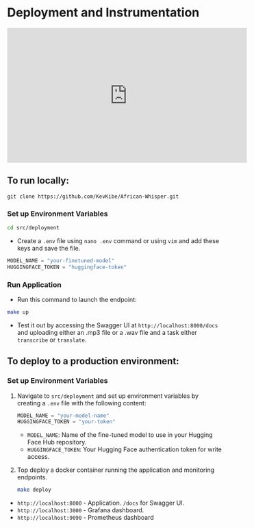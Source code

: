 # Deployment and Instrumentation

<iframe width="560" height="315" src="https://www.youtube.com/embed/ulKJS_q3Emk?si=lfEQjMWxb33V5Kjv" title="YouTube video player" frameborder="0" allow="accelerometer; autoplay; clipboard-write; encrypted-media; gyroscope; picture-in-picture; web-share" referrerpolicy="strict-origin-when-cross-origin" allowfullscreen></iframe>

## To run locally:
```
git clone https://github.com/KevKibe/African-Whisper.git
```

### Set up Environment Variables
```bash
cd src/deployment
```
- Create a `.env` file using `nano .env` command or using `vim` and add these keys and save the file.
```python
MODEL_NAME = "your-finetuned-model"
HUGGINGFACE_TOKEN = "huggingface-token"
```

### Run Application

- Run this command to launch the endpoint:
```bash
make up
```

- Test it out by accessing the Swagger UI at `http://localhost:8000/docs` and uploading either an .mp3 file or a .wav file and a task either `transcribe` or `translate`. 


## To deploy to a production environment:

### Set up Environment Variables

1. Navigate to `src/deployment` and set up environment variables by creating a `.env` file with the following content:
 
    ```python
    MODEL_NAME = "your-model-name"
    HUGGINGFACE_TOKEN = "your-token"
    ```

   - `MODEL_NAME`: Name of the fine-tuned model to use in your Hugging Face Hub repository.
   - `HUGGINGFACE_TOKEN`: Your Hugging Face authentication token for write access.

2. Top deploy a docker container running the application and monitoring endpoints.
   ```bash
   make deploy
   ```
- `http://localhost:8000` - Application. `/docs` for Swagger UI.
- `http://localhost:3000` - Grafana dashboard.
- `http://localhost:9090` - Prometheus dashboard